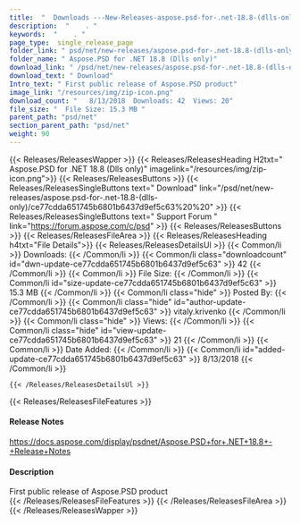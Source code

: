 ```yaml
---
title:  "  Downloads ---New-Releases-aspose.psd-for-.net-18.8-(dlls-only) . " 
description:  "    . " 
keywords:  "    . " 
page_type:  single_release_page
folder_link: " psd/net/new-releases/aspose.psd-for-.net-18.8-(dlls-only)/"
folder_name: " Aspose.PSD for .NET 18.8 (Dlls only)"
download_link: " /psd/net/new-releases/aspose.psd-for-.net-18.8-(dlls-only)/ce77cdda651745b6801b6437d9ef5c63"
download_text: " Download"
Intro_text: " First public release of Aspose.PSD product"
image_link: "/resources/img/zip-icon.png"
download_count: "   8/13/2018  Downloads: 42  Views: 20"
file_size: "  File Size: 15.3 MB "
parent_path: "psd/net"
section_parent_path: "psd/net"
weight: 90 
---
```


{{< Releases/ReleasesWapper >}}
  {{< Releases/ReleasesHeading H2txt=" Aspose.PSD for .NET 18.8 (Dlls only)" imagelink="/resources/img/zip-icon.png">}}
  {{< Releases/ReleasesButtons >}}
    {{< Releases/ReleasesSingleButtons text=" Download" link="/psd/net/new-releases/aspose.psd-for-.net-18.8-(dlls-only)/ce77cdda651745b6801b6437d9ef5c63%20%20" >}}
    {{< Releases/ReleasesSingleButtons text=" Support Forum " link="https://forum.aspose.com/c/psd" >}}
  {{< Releases/ReleasesButtons >}}
  {{< Releases/ReleasesFileArea >}}
    {{< Releases/ReleasesHeading h4txt="File Details">}}
    {{< Releases/ReleasesDetailsUl >}}
            {{< Common/li  >}} Downloads: {{< /Common/li >}} 
      {{< Common/li class="downloadcount" id="dwn-update-ce77cdda651745b6801b6437d9ef5c63" >}} 42 {{< /Common/li >}} 
      {{< Common/li  >}} File Size: {{< /Common/li >}} 
      {{< Common/li id="size-update-ce77cdda651745b6801b6437d9ef5c63" >}} 15.3 MB {{< /Common/li >}} 
      {{< Common/li  class="hide" >}} Posted By: {{< /Common/li >}} 
      {{< Common/li class="hide" id="author-update-ce77cdda651745b6801b6437d9ef5c63" >}} vitaly.krivenko {{< /Common/li >}} 
      {{< Common/li class="hide"  >}} Views: {{< /Common/li >}} 
      {{< Common/li class="hide" id="view-update-ce77cdda651745b6801b6437d9ef5c63" >}} 21 {{< /Common/li >}} 
      {{< Common/li  >}} Date Added: {{< /Common/li >}} 
      {{< Common/li id="added-update-ce77cdda651745b6801b6437d9ef5c63" >}} 8/13/2018 {{< /Common/li >}} 

    {{< /Releases/ReleasesDetailsUl >}}

  {{< Releases/ReleasesFileFeatures >}}
      <h4>Release Notes</h4><div><a href="https://docs.aspose.com/display/psdnet/Aspose.PSD+for+.NET+18.8+-+Release+Notes">https://docs.aspose.com/display/psdnet/Aspose.PSD+for+.NET+18.8+-+Release+Notes</a></div><h4>Description</h4><div class="HTMLDescription">First public release of Aspose.PSD product</div>
  {{< /Releases/ReleasesFileFeatures >}}
 {{< /Releases/ReleasesFileArea >}}
{{< /Releases/ReleasesWapper >}}


